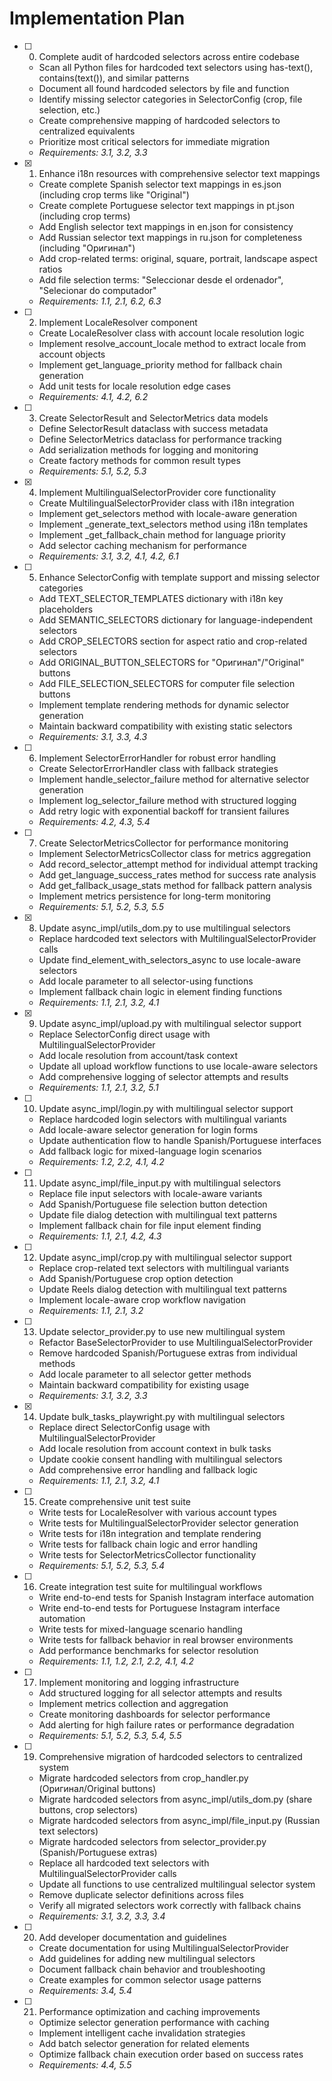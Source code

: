 # Implementation Plan

- [ ] 0. Complete audit of hardcoded selectors across entire codebase
  - Scan all Python files for hardcoded text selectors using has-text(), contains(text()), and similar patterns
  - Document all found hardcoded selectors by file and function
  - Identify missing selector categories in SelectorConfig (crop, file selection, etc.)
  - Create comprehensive mapping of hardcoded selectors to centralized equivalents
  - Prioritize most critical selectors for immediate migration
  - _Requirements: 3.1, 3.2, 3.3_

- [x] 1. Enhance i18n resources with comprehensive selector text mappings
  - Create complete Spanish selector text mappings in es.json (including crop terms like "Original")
  - Create complete Portuguese selector text mappings in pt.json (including crop terms)
  - Add English selector text mappings in en.json for consistency
  - Add Russian selector text mappings in ru.json for completeness (including "Оригинал")
  - Add crop-related terms: original, square, portrait, landscape aspect ratios
  - Add file selection terms: "Seleccionar desde el ordenador", "Selecionar do computador"
  - _Requirements: 1.1, 2.1, 6.2, 6.3_

- [ ] 2. Implement LocaleResolver component
  - Create LocaleResolver class with account locale resolution logic
  - Implement resolve_account_locale method to extract locale from account objects
  - Implement get_language_priority method for fallback chain generation
  - Add unit tests for locale resolution edge cases
  - _Requirements: 4.1, 4.2, 6.2_

- [ ] 3. Create SelectorResult and SelectorMetrics data models
  - Define SelectorResult dataclass with success metadata
  - Define SelectorMetrics dataclass for performance tracking
  - Add serialization methods for logging and monitoring
  - Create factory methods for common result types
  - _Requirements: 5.1, 5.2, 5.3_

- [x] 4. Implement MultilingualSelectorProvider core functionality
  - Create MultilingualSelectorProvider class with i18n integration
  - Implement get_selectors method with locale-aware generation
  - Implement _generate_text_selectors method using i18n templates
  - Implement _get_fallback_chain method for language priority
  - Add selector caching mechanism for performance
  - _Requirements: 3.1, 3.2, 4.1, 4.2, 6.1_

- [ ] 5. Enhance SelectorConfig with template support and missing selector categories
  - Add TEXT_SELECTOR_TEMPLATES dictionary with i18n key placeholders
  - Add SEMANTIC_SELECTORS dictionary for language-independent selectors
  - Add CROP_SELECTORS section for aspect ratio and crop-related selectors
  - Add ORIGINAL_BUTTON_SELECTORS for "Оригинал"/"Original" buttons
  - Add FILE_SELECTION_SELECTORS for computer file selection buttons
  - Implement template rendering methods for dynamic selector generation
  - Maintain backward compatibility with existing static selectors
  - _Requirements: 3.1, 3.3, 4.3_

- [ ] 6. Implement SelectorErrorHandler for robust error handling
  - Create SelectorErrorHandler class with fallback strategies
  - Implement handle_selector_failure method for alternative selector generation
  - Implement log_selector_failure method with structured logging
  - Add retry logic with exponential backoff for transient failures
  - _Requirements: 4.2, 4.3, 5.4_

- [ ] 7. Create SelectorMetricsCollector for performance monitoring
  - Implement SelectorMetricsCollector class for metrics aggregation
  - Add record_selector_attempt method for individual attempt tracking
  - Add get_language_success_rates method for success rate analysis
  - Add get_fallback_usage_stats method for fallback pattern analysis
  - Implement metrics persistence for long-term monitoring
  - _Requirements: 5.1, 5.2, 5.3, 5.5_

- [x] 8. Update async_impl/utils_dom.py to use multilingual selectors
  - Replace hardcoded text selectors with MultilingualSelectorProvider calls
  - Update find_element_with_selectors_async to use locale-aware selectors
  - Add locale parameter to all selector-using functions
  - Implement fallback chain logic in element finding functions
  - _Requirements: 1.1, 2.1, 3.2, 4.1_

- [x] 9. Update async_impl/upload.py with multilingual selector support
  - Replace SelectorConfig direct usage with MultilingualSelectorProvider
  - Add locale resolution from account/task context
  - Update all upload workflow functions to use locale-aware selectors
  - Add comprehensive logging of selector attempts and results
  - _Requirements: 1.1, 2.1, 3.2, 5.1_

- [ ] 10. Update async_impl/login.py with multilingual selector support
  - Replace hardcoded login selectors with multilingual variants
  - Add locale-aware selector generation for login forms
  - Update authentication flow to handle Spanish/Portuguese interfaces
  - Add fallback logic for mixed-language login scenarios
  - _Requirements: 1.2, 2.2, 4.1, 4.2_

- [ ] 11. Update async_impl/file_input.py with multilingual selectors
  - Replace file input selectors with locale-aware variants
  - Add Spanish/Portuguese file selection button detection
  - Update file dialog detection with multilingual text patterns
  - Implement fallback chain for file input element finding
  - _Requirements: 1.1, 2.1, 4.2, 4.3_

- [ ] 12. Update async_impl/crop.py with multilingual selector support
  - Replace crop-related text selectors with multilingual variants
  - Add Spanish/Portuguese crop option detection
  - Update Reels dialog detection with multilingual text patterns
  - Implement locale-aware crop workflow navigation
  - _Requirements: 1.1, 2.1, 3.2_

- [ ] 13. Update selector_provider.py to use new multilingual system
  - Refactor BaseSelectorProvider to use MultilingualSelectorProvider
  - Remove hardcoded Spanish/Portuguese extras from individual methods
  - Add locale parameter to all selector getter methods
  - Maintain backward compatibility for existing usage
  - _Requirements: 3.1, 3.2, 3.3_

- [x] 14. Update bulk_tasks_playwright.py with multilingual selectors
  - Replace direct SelectorConfig usage with MultilingualSelectorProvider
  - Add locale resolution from account context in bulk tasks
  - Update cookie consent handling with multilingual selectors
  - Add comprehensive error handling and fallback logic
  - _Requirements: 1.1, 2.1, 3.2, 4.1_

- [ ] 15. Create comprehensive unit test suite
  - Write tests for LocaleResolver with various account types
  - Write tests for MultilingualSelectorProvider selector generation
  - Write tests for i18n integration and template rendering
  - Write tests for fallback chain logic and error handling
  - Write tests for SelectorMetricsCollector functionality
  - _Requirements: 5.1, 5.2, 5.3, 5.4_

- [ ] 16. Create integration test suite for multilingual workflows
  - Write end-to-end tests for Spanish Instagram interface automation
  - Write end-to-end tests for Portuguese Instagram interface automation
  - Write tests for mixed-language scenario handling
  - Write tests for fallback behavior in real browser environments
  - Add performance benchmarks for selector resolution
  - _Requirements: 1.1, 1.2, 2.1, 2.2, 4.1, 4.2_

- [ ] 17. Implement monitoring and logging infrastructure
  - Add structured logging for all selector attempts and results
  - Implement metrics collection and aggregation
  - Create monitoring dashboards for selector performance
  - Add alerting for high failure rates or performance degradation
  - _Requirements: 5.1, 5.2, 5.3, 5.4, 5.5_

- [ ] 19. Comprehensive migration of hardcoded selectors to centralized system
  - Migrate hardcoded selectors from crop_handler.py (Оригинал/Original buttons)
  - Migrate hardcoded selectors from async_impl/utils_dom.py (share buttons, crop selectors)
  - Migrate hardcoded selectors from async_impl/file_input.py (Russian text selectors)
  - Migrate hardcoded selectors from selector_provider.py (Spanish/Portuguese extras)
  - Replace all hardcoded text selectors with MultilingualSelectorProvider calls
  - Update all functions to use centralized multilingual selector system
  - Remove duplicate selector definitions across files
  - Verify all migrated selectors work correctly with fallback chains
  - _Requirements: 3.1, 3.2, 3.3, 3.4_

- [ ] 20. Add developer documentation and guidelines
  - Create documentation for using MultilingualSelectorProvider
  - Add guidelines for adding new multilingual selectors
  - Document fallback chain behavior and troubleshooting
  - Create examples for common selector usage patterns
  - _Requirements: 3.4, 5.4_

- [ ] 21. Performance optimization and caching improvements
  - Optimize selector generation performance with caching
  - Implement intelligent cache invalidation strategies
  - Add batch selector generation for related elements
  - Optimize fallback chain execution order based on success rates
  - _Requirements: 4.4, 5.5_